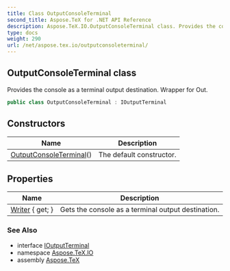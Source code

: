```yaml
---
title: Class OutputConsoleTerminal
second_title: Aspose.TeX for .NET API Reference
description: Aspose.TeX.IO.OutputConsoleTerminal class. Provides the console as a terminal output destination. Wrapper for Out
type: docs
weight: 290
url: /net/aspose.tex.io/outputconsoleterminal/
---
```

## OutputConsoleTerminal class

Provides the console as a terminal output destination. Wrapper for Out.

```csharp
public class OutputConsoleTerminal : IOutputTerminal
```

## Constructors

| Name | Description |
| --- | --- |
| [OutputConsoleTerminal](outputconsoleterminal/)() | The default constructor. |

## Properties

| Name | Description |
| --- | --- |
| [Writer](../../aspose.tex.io/outputconsoleterminal/writer/) { get; } | Gets the console as a terminal output destination. |

### See Also

* interface [IOutputTerminal](../ioutputterminal/)
* namespace [Aspose.TeX.IO](../../aspose.tex.io/)
* assembly [Aspose.TeX](../../)


